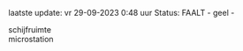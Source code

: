laatste update: 
vr 29-09-2023  0:48   uur 
Status: FAALT - geel - 
<div class="service Y">schijfruimte</div><div class="service Y">microstation</div>
